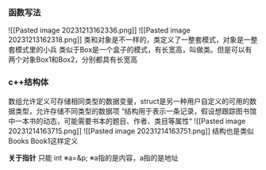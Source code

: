 ### 函数写法
![[Pasted image 20231213162336.png]]
![[Pasted image 20231213162318.png]]
类和对象是不一样的，类定义了一整套模式，对象是一整套模式里的小兵
类似于Box是一个盒子的模式，有长宽高，叫做类。但是可以有两个对象Box1和Box2，分别都具有长宽高

### c++结构体
数组允许定义可存储相同类型的数据变量，struct是另一种用户自定义的可用的数据类型，允许存储不同类型的数据项
“结构用于表示一条记录，假设想跟踪图书馆中一本书的动态，可能需要书本的题目、作者、类目等属性“
![[Pasted image 20231214163715.png]]
![[Pasted image 20231214163751.png]]
结构也是类似 Books Book1这样定义

**关于指针**
只能 int ※a=&p; ※a指的是内容，a指的是地址
